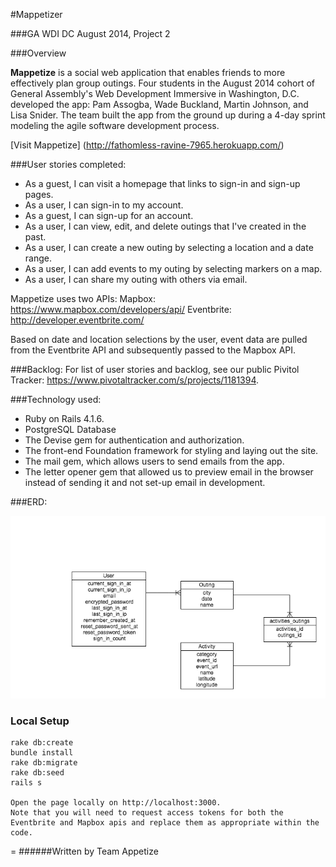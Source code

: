 #Mappetizer

###GA WDI DC August 2014, Project 2

###Overview

**Mappetize** is a social web application that enables friends to more effectively plan group outings. Four students in the August 2014 cohort of General Assembly's Web Development Immersive in Washington, D.C. developed the app: Pam Assogba, Wade Buckland, Martin Johnson, and Lisa Snider. The team built the app from the ground up during a 4-day sprint modeling the agile software development process. 

[Visit Mappetize] (http://fathomless-ravine-7965.herokuapp.com/)

###User stories completed:
- As a guest, I can visit a homepage that links to sign-in and sign-up pages.
- As a user, I can sign-in to my account.
- As a guest, I can sign-up for an account.
- As a user, I can view, edit, and delete outings that I've created in the past.
- As a user, I can create a new outing by selecting a location and a date range.
- As a user, I can add events to my outing by selecting markers on a map.
- As a user, I can share my outing with others via email.

Mappetize uses two APIs:
Mapbox: https://www.mapbox.com/developers/api/
Eventbrite: http://developer.eventbrite.com/

Based on date and location selections by the user, event data are pulled from the Eventbrite API and subsequently passed to the Mapbox API.

###Backlog: 
For list of user stories and backlog, see our public Pivitol Tracker: https://www.pivotaltracker.com/s/projects/1181394.

###Technology used:
- Ruby on Rails 4.1.6.
- PostgreSQL Database
- The Devise gem for authentication and authorization.
- The front-end Foundation framework for styling and laying out the site.
- The mail gem, which allows users to send emails from the app.
- The letter opener gem that allowed us to preview email in the browser instead of sending it and not set-up email in development.

###ERD:

![](app/assets/images/erd.png)

### Local Setup

    rake db:create
    bundle install
    rake db:migrate
    rake db:seed
    rails s

    Open the page locally on http://localhost:3000.
    Note that you will need to request access tokens for both the Eventbrite and Mapbox apis and replace them as appropriate within the code. 
    
=
######Written by Team Appetize
